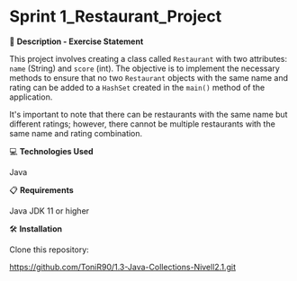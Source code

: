 # Sprint 1_Restaurant_Project

📄 **Description - Exercise Statement**

This project involves creating a class called `Restaurant` with two attributes: `name` (String) and `score` (int). The objective is to implement the necessary methods to ensure that no two `Restaurant` objects with the same name and rating can be added to a `HashSet` created in the `main()` method of the application.

It's important to note that there can be restaurants with the same name but different ratings; however, there cannot be multiple restaurants with the same name and rating combination.

💻 **Technologies Used**

Java

📋 **Requirements**

Java JDK 11 or higher

🛠️ **Installation**

Clone this repository:

https://github.com/ToniR90/1.3-Java-Collections-Nivell2.1.git
